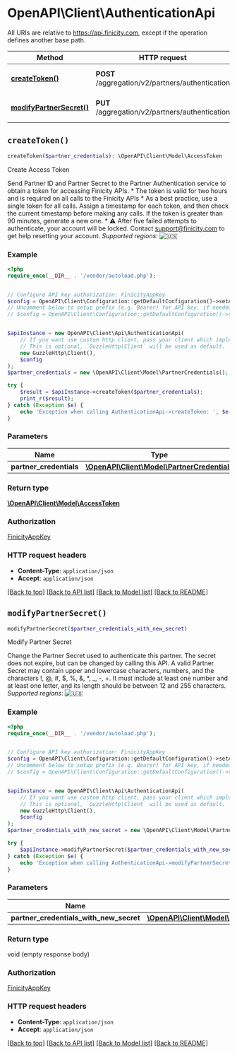# OpenAPI\Client\AuthenticationApi

All URIs are relative to https://api.finicity.com, except if the operation defines another base path.

| Method | HTTP request | Description |
| ------------- | ------------- | ------------- |
| [**createToken()**](AuthenticationApi.md#createToken) | **POST** /aggregation/v2/partners/authentication | Create Access Token |
| [**modifyPartnerSecret()**](AuthenticationApi.md#modifyPartnerSecret) | **PUT** /aggregation/v2/partners/authentication | Modify Partner Secret |


## `createToken()`

```php
createToken($partner_credentials): \OpenAPI\Client\Model\AccessToken
```

Create Access Token

Send Partner ID and Partner Secret to the Partner Authentication service to obtain a token for accessing Finicity APIs. * The token is valid for two hours and is required on all calls to the Finicity APIs * As a best practice, use a single token for all calls. Assign a timestamp for each token, and then check the current timestamp before making any calls. If the token is greater than 90 minutes, generate a new one. * ⚠️ After five failed attempts to authenticate, your account will be locked. Contact [support@finicity.com](mailto:support@finicity.com) to get help resetting your account.  _Supported regions_: ![🇺🇸](https://flagcdn.com/20x15/us.png)

### Example

```php
<?php
require_once(__DIR__ . '/vendor/autoload.php');


// Configure API key authorization: FinicityAppKey
$config = OpenAPI\Client\Configuration::getDefaultConfiguration()->setApiKey('Finicity-App-Key', 'YOUR_API_KEY');
// Uncomment below to setup prefix (e.g. Bearer) for API key, if needed
// $config = OpenAPI\Client\Configuration::getDefaultConfiguration()->setApiKeyPrefix('Finicity-App-Key', 'Bearer');


$apiInstance = new OpenAPI\Client\Api\AuthenticationApi(
    // If you want use custom http client, pass your client which implements `GuzzleHttp\ClientInterface`.
    // This is optional, `GuzzleHttp\Client` will be used as default.
    new GuzzleHttp\Client(),
    $config
);
$partner_credentials = new \OpenAPI\Client\Model\PartnerCredentials(); // \OpenAPI\Client\Model\PartnerCredentials

try {
    $result = $apiInstance->createToken($partner_credentials);
    print_r($result);
} catch (Exception $e) {
    echo 'Exception when calling AuthenticationApi->createToken: ', $e->getMessage(), PHP_EOL;
}
```

### Parameters

| Name | Type | Description  | Notes |
| ------------- | ------------- | ------------- | ------------- |
| **partner_credentials** | [**\OpenAPI\Client\Model\PartnerCredentials**](../Model/PartnerCredentials.md)|  | |

### Return type

[**\OpenAPI\Client\Model\AccessToken**](../Model/AccessToken.md)

### Authorization

[FinicityAppKey](../../README.md#FinicityAppKey)

### HTTP request headers

- **Content-Type**: `application/json`
- **Accept**: `application/json`

[[Back to top]](#) [[Back to API list]](../../README.md#endpoints)
[[Back to Model list]](../../README.md#models)
[[Back to README]](../../README.md)

## `modifyPartnerSecret()`

```php
modifyPartnerSecret($partner_credentials_with_new_secret)
```

Modify Partner Secret

Change the Partner Secret used to authenticate this partner.  The secret does not expire, but can be changed by calling this API. A valid Partner Secret may contain upper and lowercase characters, numbers, and the characters !, @, #, $, %, &, *, _, -, +. It must include at least one number and at least one letter, and its length should be between 12 and 255 characters.  _Supported regions_: ![🇺🇸](https://flagcdn.com/20x15/us.png)

### Example

```php
<?php
require_once(__DIR__ . '/vendor/autoload.php');


// Configure API key authorization: FinicityAppKey
$config = OpenAPI\Client\Configuration::getDefaultConfiguration()->setApiKey('Finicity-App-Key', 'YOUR_API_KEY');
// Uncomment below to setup prefix (e.g. Bearer) for API key, if needed
// $config = OpenAPI\Client\Configuration::getDefaultConfiguration()->setApiKeyPrefix('Finicity-App-Key', 'Bearer');


$apiInstance = new OpenAPI\Client\Api\AuthenticationApi(
    // If you want use custom http client, pass your client which implements `GuzzleHttp\ClientInterface`.
    // This is optional, `GuzzleHttp\Client` will be used as default.
    new GuzzleHttp\Client(),
    $config
);
$partner_credentials_with_new_secret = new \OpenAPI\Client\Model\PartnerCredentialsWithNewSecret(); // \OpenAPI\Client\Model\PartnerCredentialsWithNewSecret

try {
    $apiInstance->modifyPartnerSecret($partner_credentials_with_new_secret);
} catch (Exception $e) {
    echo 'Exception when calling AuthenticationApi->modifyPartnerSecret: ', $e->getMessage(), PHP_EOL;
}
```

### Parameters

| Name | Type | Description  | Notes |
| ------------- | ------------- | ------------- | ------------- |
| **partner_credentials_with_new_secret** | [**\OpenAPI\Client\Model\PartnerCredentialsWithNewSecret**](../Model/PartnerCredentialsWithNewSecret.md)|  | |

### Return type

void (empty response body)

### Authorization

[FinicityAppKey](../../README.md#FinicityAppKey)

### HTTP request headers

- **Content-Type**: `application/json`
- **Accept**: `application/json`

[[Back to top]](#) [[Back to API list]](../../README.md#endpoints)
[[Back to Model list]](../../README.md#models)
[[Back to README]](../../README.md)
